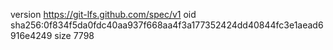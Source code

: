 version https://git-lfs.github.com/spec/v1
oid sha256:0f834f5da0fdc40aa937f668aa4f3a177352424dd40844fc3e1aead6916e4249
size 7798
